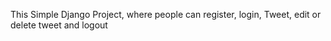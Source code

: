 This Simple Django Project, where people can register, login, Tweet, edit or delete tweet and logout